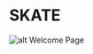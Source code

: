 # SKATE

![alt Welcome Page](https://raw.githubusercontent.com/regisBafutwabo/Bootstrap-4-Template/branch/assets/images/jumbotron.png)
